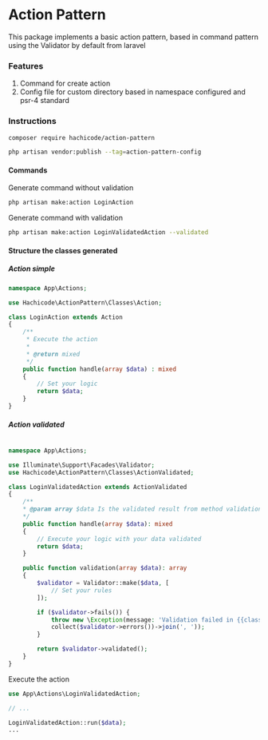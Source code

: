# Action Pattern
This package implements a basic action pattern, based in command pattern using the Validator by default from laravel

### Features

1. Command for create action 
2. Config file for custom directory based in namespace configured and psr-4 standard


### Instructions

```bash 
composer require hachicode/action-pattern
```

```bash 
php artisan vendor:publish --tag=action-pattern-config
```

#### Commands

Generate command without validation
```bash 
php artisan make:action LoginAction
```

Generate command with validation
```bash 
php artisan make:action LoginValidatedAction --validated
```

#### Structure the classes generated

##### Action simple
```php
namespace App\Actions;

use Hachicode\ActionPattern\Classes\Action;

class LoginAction extends Action
{
    /**
     * Execute the action
     *
     * @return mixed
     */
    public function handle(array $data) : mixed
    {
        // Set your logic
        return $data;
    }
}
```

##### Action validated

```php

namespace App\Actions;

use Illuminate\Support\Facades\Validator;
use Hachicode\ActionPattern\Classes\ActionValidated;

class LoginValidatedAction extends ActionValidated
{
    /**
    * @param array $data Is the validated result from method validation
    */
    public function handle(array $data): mixed
    {
        // Execute your logic with your data validated
        return $data;
    }

    public function validation(array $data): array
    {
        $validator = Validator::make($data, [
            // Set your rules
        ]);

        if ($validator->fails()) {
            throw new \Exception(message: 'Validation failed in {{class}} action' . 
            collect($validator->errors())->join(', '));
        }

        return $validator->validated();
    }
}

```


Execute the action 
```php
use App\Actions\LoginValidatedAction;

// ...

LoginValidatedAction::run($data);
...
